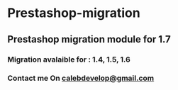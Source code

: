 # Prestashop-migration
## Prestashop migration module for 1.7 
### Migration avalaible for : 1.4, 1.5, 1.6 
### Contact me On calebdevelop@gmail.com
